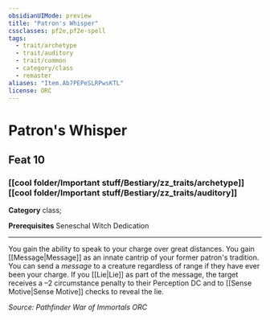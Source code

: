 ```yaml
---
obsidianUIMode: preview
title: "Patron's Whisper"
cssclasses: pf2e,pf2e-spell
tags:
  - trait/archetype
  - trait/auditory
  - trait/common
  - category/class
  - remaster
aliases: "Item.Ab7PEPeSLRPwsKTL"
license: ORC
---
```

# Patron's Whisper
## Feat 10
### [[cool folder/Important stuff/Bestiary/zz_traits/archetype]][[cool folder/Important stuff/Bestiary/zz_traits/auditory]]

**Category** class; 



**Prerequisites** Seneschal Witch Dedication
* * *
You gain the ability to speak to your charge over great distances. You gain [[Message|Message]] as an innate cantrip of your former patron's tradition. You can send a _message_ to a creature regardless of range if they have ever been your charge. If you [[Lie|Lie]] as part of the message, the target receives a –2 circumstance penalty to their Perception DC and to [[Sense Motive|Sense Motive]] checks to reveal the lie.

*Source: Pathfinder War of Immortals*
*ORC*